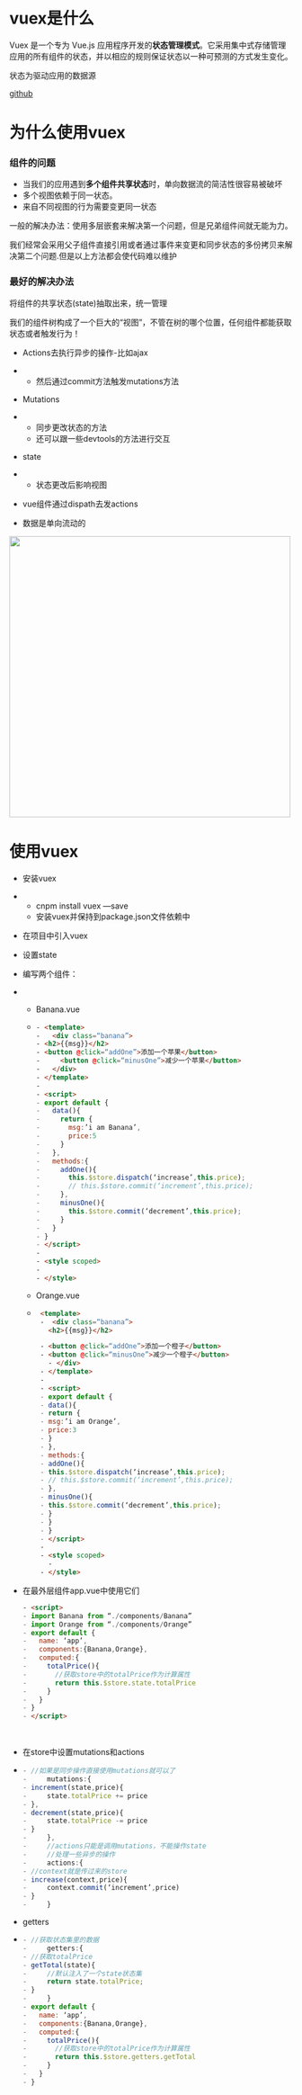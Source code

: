 # vuex是什么

Vuex 是一个专为 Vue.js 应用程序开发的**状态管理模式**。它采用集中式存储管理应用的所有组件的状态，并以相应的规则保证状态以一种可预测的方式发生变化。

状态为驱动应用的数据源

[github](https://vuex.vuejs.org/zh-cn/)



# 为什么使用vuex


### 组件的问题

* 当我们的应用遇到**多个组件共享状态**时，单向数据流的简洁性很容易被破坏
* 多个视图依赖于同一状态。
* 来自不同视图的行为需要变更同一状态

一般的解决办法：使用多层嵌套来解决第一个问题，但是兄弟组件间就无能为力。

我们经常会采用父子组件直接引用或者通过事件来变更和同步状态的多份拷贝来解决第二个问题.但是以上方法都会使代码难以维护



### 最好的解决办法

将组件的共享状态(state)抽取出来，统一管理

我们的组件树构成了一个巨大的“视图”，不管在树的哪个位置，任何组件都能获取状态或者触发行为！

- Actions去执行异步的操作-比如ajax

- - 然后通过commit方法触发mutations方法


- Mutations

- - 同步更改状态的方法
  - 还可以跟一些devtools的方法进行交互


- state

- - 状态更改后影响视图


- vue组件通过dispath去发actions


- 数据是单向流动的


<img src="http://i4.buimg.com/567571/846ee636ea068725.jpg" width="500">


# 使用vuex

- 安装vuex

- - cnpm install vuex —save
  - 安装vuex并保持到package.json文件依赖中


- 在项目中引入vuex


- 设置state


- 编写两个组件：

- - Banana.vue

  - ```html
    - <template>
    - 	<div class=“banana”>
    - <h2>{{msg}}</h2>
    - <button @click=“addOne”>添加一个苹果</button>
    -     <button @click=“minusOne”>减少一个苹果</button>
    - 	</div>
    - </template>
    - 
    - <script>
    - export default {
    -   data(){
    -     return {
    -       msg:’i am Banana’,
    -       price:5
    -     }
    -   },
    -   methods:{
    -     addOne(){
    -       this.$store.dispatch(‘increase’,this.price);
    -       // this.$store.commit(‘increment’,this.price);
    -     },
    -     minusOne(){
    -       this.$store.commit(‘decrement’,this.price);
    -     }
    -   }
    - }
    - </script>
    - 
    - <style scoped>
    - 	
    - </style>
    ```

  - Orange.vue

  - ```html
     <template>
     - 	<div class=“banana”>
       <h2>{{msg}}</h2>

     - <button @click=“addOne”>添加一个橙子</button>
     - <button @click=“minusOne”>减少一个橙子</button>
       - </div>
     - </template>
     - 
     - <script>
     - export default {
     - data(){
     - return {
     - msg:’i am Orange’,
     - price:3
     - }
     - },
     - methods:{
     - addOne(){
     - this.$store.dispatch(‘increase’,this.price);
     - // this.$store.commit(‘increment’,this.price);
     - },
     - minusOne(){
     - this.$store.commit(‘decrement’,this.price);
     - }
     - }
     - }
     - </script>
     - 
     - <style scoped>
       - 
     - </style>
     ```


- 在最外层组件app.vue中使用它们

  ```html
  - <script>
  - import Banana from “./components/Banana”
  - import Orange from “./components/Orange”
  - export default {
  -   name: ‘app’,
  -   components:{Banana,Orange},
  -   computed:{
  -     totalPrice(){
  -       //获取store中的totalPrice作为计算属性
  -       return this.$store.state.totalPrice
  -     }
  -   }
  - }
  - </script>
  ```

  ​


- 在store中设置mutations和actions

- ```javascript
  - //如果是同步操作直接使用mutations就可以了
  - 	mutations:{
  - increment(state,price){
  - 	state.totalPrice += price
  - },
  - decrement(state,price){
  - 	state.totalPrice -= price
  - }
  - 	},
  - 	//actions只能是调用mutations，不能操作state
  - 	//处理一些异步的操作
  - 	actions:{
  - //context就是传过来的store
  - increase(context,price){
  - 	context.commit(‘increment’,price)
  - }
  - 	}

  ```



- getters

- ```javascript
  - //获取状态集里的数据
  - 	getters:{
  - //获取totalPrice
  - getTotal(state){
  - 	//默认注入了一个state状态集
  - 	return state.totalPrice;
  - }
  - 	}
  - export default {
  -   name: ‘app’,
  -   components:{Banana,Orange},
  -   computed:{
  -     totalPrice(){
  -       //获取store中的totalPrice作为计算属性
  -       return this.$store.getters.getTotal
  -     }
  -   }
  - }
  ​
  ```

